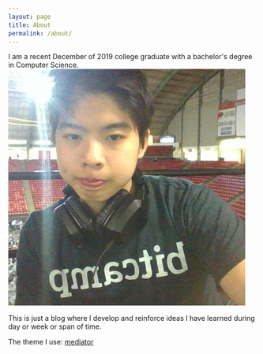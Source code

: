 ```yaml
---
layout: page
title: About
permalink: /about/
---
```


I am a recent December of 2019 college graduate with a bachelor's degree in Computer Science.
![This is a picture of me](img/profile-pic.png)

This is just a blog where I develop and reinforce ideas I have learned during day or week or span of time. 

The theme I use:
[mediator](https://github.com/dirkfabisch/mediator) 